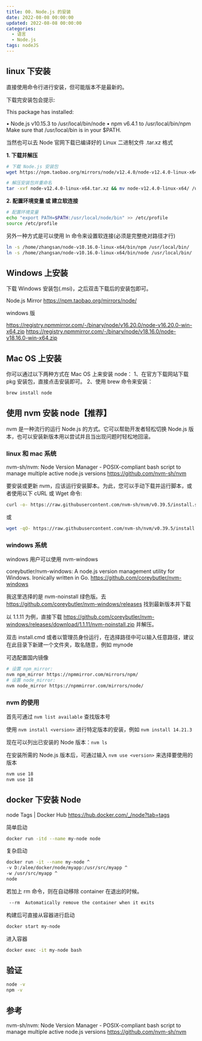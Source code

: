 ```yaml
---
title: 00. Node.js 的安装
date: 2022-08-08 00:00:00
updated: 2022-08-08 00:00:00
categories:
  - 语言
  - Node.js
tags: nodeJS
---
```


## linux 下安装

直接使用命令行进行安装，但可能版本不是最新的。

下载完安装包会提示:

This package has installed:

• Node.js v10.15.3 to /usr/local/bin/node
• npm v6.4.1 to /usr/local/bin/npm
Make sure that /usr/local/bin is in your $PATH.

当然也可以去 Node 官网下载已编译好的 Linux 二进制文件 .tar.xz 格式

**1. 下载并解压**

```sh
# 下载 Node.js 安装包
wget https://npm.taobao.org/mirrors/node/v12.4.0/node-v12.4.0-linux-x64.tar.xz

# 解压安装包并重命名
tar -xvf node-v12.4.0-linux-x64.tar.xz && mv node-v12.4.0-linux-x64/ /usr/local/node
```

**2. 配置环境变量 或 建立软连接**

```bash
# 配置环境变量
echo "export PATH=$PATH:/usr/local/node/bin" >> /etc/profile
source /etc/profile
```

另外一种方式是可以使用 ln 命令来设置软连接(必须是完整绝对路径才行)

```sh
ln -s /home/zhangsan/node-v10.16.0-linux-x64/bin/npm /usr/local/bin/
ln -s /home/zhangsan/node-v10.16.0-linux-x64/bin/node /usr/local/bin/
```

## Windows 上安装

下载 Windows 安装包(.msi)，之后双击下载后的安装包即可。

Node.js Mirror
<https://npm.taobao.org/mirrors/node/>

windows 版

<https://registry.npmmirror.com/-/binary/node/v16.20.0/node-v16.20.0-win-x64.zip>
<https://registry.npmmirror.com/-/binary/node/v18.16.0/node-v18.16.0-win-x64.zip>

## Mac OS 上安装

你可以通过以下两种方式在 Mac OS 上来安装 node：
1、在官方下载网站下载 pkg 安装包，直接点击安装即可。
2、使用 brew 命令来安装：

```bash
brew install node
```

## 使用 nvm 安装 node【推荐】

nvm 是一种流行的运行 Node.js 的方式。它可以帮助开发者轻松切换 Node.js 版本，也可以安装新版本用以尝试并且当出现问题时轻松地回滚。

### linux 和 mac 系统

nvm-sh/nvm: Node Version Manager - POSIX-compliant bash script to manage multiple active node.js versions
<https://github.com/nvm-sh/nvm>

要安装或更新 nvm，应该运行安装脚本。为此，您可以手动下载并运行脚本，或者使用以下 cURL 或 Wget 命令:

```sh
curl -o- https://raw.githubusercontent.com/nvm-sh/nvm/v0.39.5/install.sh | bash
```

或

```sh
wget -qO- https://raw.githubusercontent.com/nvm-sh/nvm/v0.39.5/install.sh | bash
```

### windows 系统

windows 用户可以使用 nvm-windows

coreybutler/nvm-windows: A node.js version management utility for Windows. Ironically written in Go.
<https://github.com/coreybutler/nvm-windows>

我这里选择的是 nvm-noinstall 绿色版。去 <https://github.com/coreybutler/nvm-windows/releases> 找到最新版本并下载

以 1.1.11 为例，直接下载 <https://github.com/coreybutler/nvm-windows/releases/download/1.1.11/nvm-noinstall.zip> 并解压。

双击 install.cmd 或者以管理员身份运行，在选择路径中可以输入任意路径，建议在此目录下新建一个文件夹，取名随意，例如 mynode

可选配置国内镜像

```sh
# 设置 npm_mirror:
nvm npm_mirror https://npmmirror.com/mirrors/npm/
# 设置 node_mirror:
nvm node_mirror https://npmmirror.com/mirrors/node/
```

### nvm 的使用

首先可通过 `nvm list available` 查找版本号

使用 `nvm install <version>` 进行特定版本的安装，例如 `nvm install 14.21.3`

现在可以列出已安装的 Node 版本：`nvm ls`

在安装所需的 Node.js 版本后，可通过输入 `nvm use <version>` 来选择要使用的版本

```sh
nvm use 18
nvm use 18
```

## docker 下安装 Node

node Tags | Docker Hub
<https://hub.docker.com/_/node?tab=tags>

简单启动

```sh
docker run -itd --name my-node node
```

复杂启动

```sh
docker run -it --name my-node ^
-v D:/alee/docker/node/myapp:/usr/src/myapp ^
-w /usr/src/myapp ^
node
```

若加上 rm 命令，则在自动移除 container 在退出的时候。

```sh
 --rm  Automatically remove the container when it exits
```

构建后可直接从容器进行启动

```sh
docker start my-node
```

进入容器

```sh
docker exec -it my-node bash
```

## 验证

```sh
node -v
npm -v
```

## 参考

nvm-sh/nvm: Node Version Manager - POSIX-compliant bash script to manage multiple active node.js versions
<https://github.com/nvm-sh/nvm>
